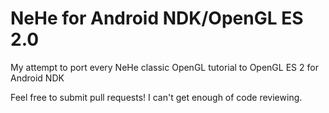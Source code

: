 # NeHe for Android NDK/OpenGL ES 2.0
My attempt to port every NeHe classic OpenGL tutorial to OpenGL ES 2 for Android NDK

Feel free to submit pull requests! I can't get enough of code reviewing.
